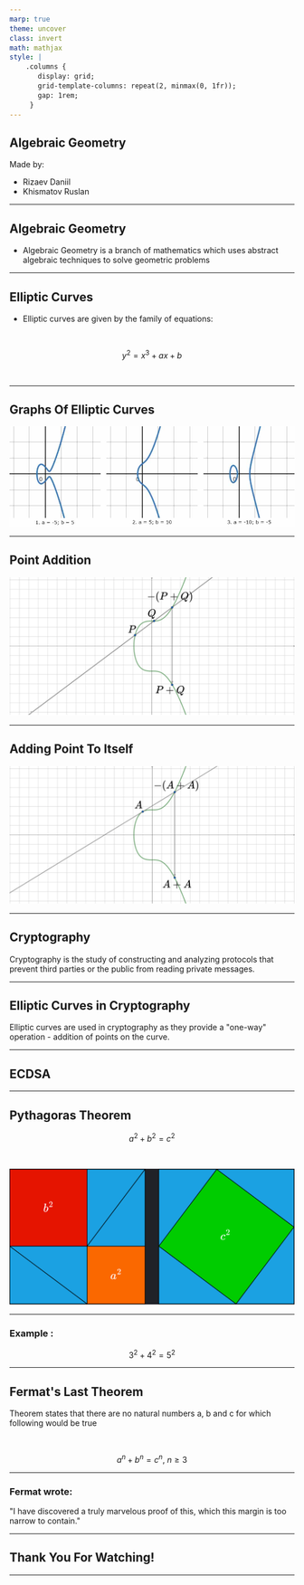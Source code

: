```yaml
---
marp: true
theme: uncover
class: invert
math: mathjax
style: |
    .columns {
       display: grid;
       grid-template-columns: repeat(2, minmax(0, 1fr));
       gap: 1rem;
     }
---
```


## Algebraic Geometry

Made by:

- Rizaev Daniil
- Khismatov Ruslan

---

## Algebraic Geometry

- Algebraic Geometry is a branch of mathematics which uses abstract algebraic techniques to solve geometric problems

---

## Elliptic Curves


- Elliptic curves are given by the family of equations:

<br>

$$ y^2 = x^3 + ax + b $$

<br>

---

## Graphs Of Elliptic Curves

![w:1100](images2.jpg)

---

## Point Addition

![h:530px](d13.png)

---

## Adding Point To Itself

![h:530px](d12.png)

---

## Cryptography

Cryptography is the study of constructing and analyzing protocols that prevent third parties or the public from reading private messages.

---

<!-- ## Diffie-Helman Key Exchange -->
<!---->
<!-- ![h:600px](dhke2.png) -->
<!---->
<!-- ---  -->

## Elliptic Curves in Cryptography

Elliptic curves are used in cryptography as they provide a "one-way" operation - addition of points on the curve.

---

## ECDSA

---

## Pythagoras Theorem

$$ a^2 + b^2 = c^2$$

<br>

![h:400px](pytho_7.png)

---

### Example :  

$$ 3^2 + 4^2 = 5^2 $$

---

## Fermat's Last Theorem

Theorem states that there are no natural numbers a, b and c for which following would be true

<br>

$$ a^n + b^n = c^n , \ n \ge 3 $$

---

### Fermat wrote:

"I have discovered a truly marvelous proof of this, which this margin is too narrow to contain."

---

## Thank You For Watching!

---
